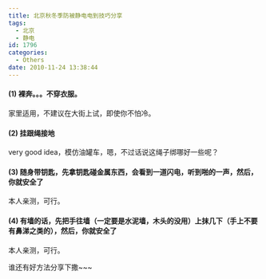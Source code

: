 ```yaml
---
title: 北京秋冬季防被静电电到技巧分享
tags:
  - 北京
  - 静电
id: 1796
categories:
  - Others
date: 2010-11-24 13:38:44
---
```


#### (1) 裸奔。。。不穿衣服。

家里适用，不建议在大街上试，即使你不怕冷。

#### (2) 挂跟绳接地

very good idea，模仿油罐车，嗯，不过话说这绳子绑哪好一些呢？

#### (3) 随身带钥匙，先拿钥匙碰金属东西，会看到一道闪电，听到啪的一声，然后，你就安全了

本人亲测，可行。

#### (4) 有墙的话，先把手往墙（一定要是水泥墙，木头的没用）上抹几下（手上不要有鼻涕之类的），然后，你就安全了

本人亲测，可行。

谁还有好方法分享下撒~~~